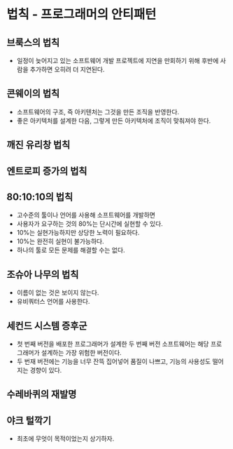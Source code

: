 # 법칙 - 프로그래머의 안티패턴

## 브룩스의 법칙

- 일정이 늦어지고 있는 소프트웨어 개발 프로젝트에 지연을 만회하기 위해 후반에 사람을 추가하면 오히려 더 지연된다.

## 콘웨이의 법칙

- 소프트웨어의 구조, 즉 아키텐처는 그것을 만든 조직을 반영한다.
- 좋은 아키텍처를 설계한 다음, 그렇게 만든 아키텍처에 조직이 맞춰져야 한다.

## 깨진 유리창 법칙

## 엔트로피 증가의 법칙

## 80:10:10의 법칙

- 고수준의 툴이나 언어를 사용해 소프트웨어를 개발하면
- 사용자가 요구하는 것의  80%는 단시간에 실현할 수 있다.
- 10%는 실현가능하지만 상당한 노력이 필요하다.
- 10%는 완전히 실현이 불가능하다.
- 하나의 툴로 모든 문제를 해결할 수는 없다.

## 조슈아 나무의 법칙

- 이름이 없는 것은 보이지 않는다.
- 유비쿼터스 언어를 사용한다.

## 세컨드 시스템 증후군

- 첫 번째 버전을 배포한 프로그래머가 설계한 두 번째 버전 소프트웨어는 해당 프로그래머가 설계하는 가장 위험한 버전이다.
- 두 번재 버전에는 기능을 너무 잔뜩 집어넣어 품질이 나쁘고, 기능의 사용성도 떨어지는 경향이 있다.

## 수레바퀴의 재발명

## 야크 털깍기

- 최초에 무엇이 목적이었는지 상기하자.
